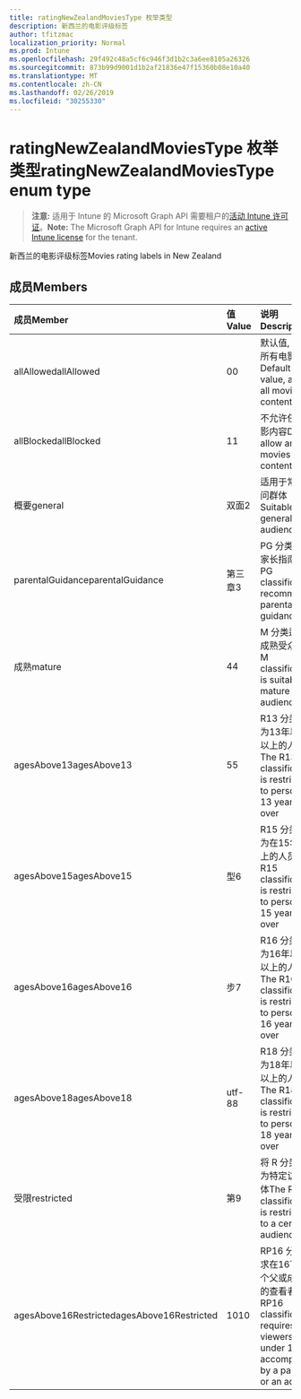 ```yaml
---
title: ratingNewZealandMoviesType 枚举类型
description: 新西兰的电影评级标签
author: tfitzmac
localization_priority: Normal
ms.prod: Intune
ms.openlocfilehash: 29f492c48a5cf6c946f3d1b2c3a6ee8105a26326
ms.sourcegitcommit: 873b99d9001d1b2af21836e47f15360b08e10a40
ms.translationtype: MT
ms.contentlocale: zh-CN
ms.lasthandoff: 02/26/2019
ms.locfileid: "30255330"
---
```

# <a name="ratingnewzealandmoviestype-enum-type"></a><span data-ttu-id="533e3-103">ratingNewZealandMoviesType 枚举类型</span><span class="sxs-lookup"><span data-stu-id="533e3-103">ratingNewZealandMoviesType enum type</span></span>

> <span data-ttu-id="533e3-104">**注意:** 适用于 Intune 的 Microsoft Graph API 需要租户的[活动 Intune 许可证](https://go.microsoft.com/fwlink/?linkid=839381)。</span><span class="sxs-lookup"><span data-stu-id="533e3-104">**Note:** The Microsoft Graph API for Intune requires an [active Intune license](https://go.microsoft.com/fwlink/?linkid=839381) for the tenant.</span></span>

<span data-ttu-id="533e3-105">新西兰的电影评级标签</span><span class="sxs-lookup"><span data-stu-id="533e3-105">Movies rating labels in New Zealand</span></span>

## <a name="members"></a><span data-ttu-id="533e3-106">成员</span><span class="sxs-lookup"><span data-stu-id="533e3-106">Members</span></span>
|<span data-ttu-id="533e3-107">成员</span><span class="sxs-lookup"><span data-stu-id="533e3-107">Member</span></span>|<span data-ttu-id="533e3-108">值</span><span class="sxs-lookup"><span data-stu-id="533e3-108">Value</span></span>|<span data-ttu-id="533e3-109">说明</span><span class="sxs-lookup"><span data-stu-id="533e3-109">Description</span></span>|
|:---|:---|:---|
|<span data-ttu-id="533e3-110">allAllowed</span><span class="sxs-lookup"><span data-stu-id="533e3-110">allAllowed</span></span>|<span data-ttu-id="533e3-111">0</span><span class="sxs-lookup"><span data-stu-id="533e3-111">0</span></span>|<span data-ttu-id="533e3-112">默认值, 允许所有电影内容</span><span class="sxs-lookup"><span data-stu-id="533e3-112">Default value, allow all movies content</span></span>|
|<span data-ttu-id="533e3-113">allBlocked</span><span class="sxs-lookup"><span data-stu-id="533e3-113">allBlocked</span></span>|<span data-ttu-id="533e3-114">1</span><span class="sxs-lookup"><span data-stu-id="533e3-114">1</span></span>|<span data-ttu-id="533e3-115">不允许任何电影内容</span><span class="sxs-lookup"><span data-stu-id="533e3-115">Do not allow any movies content</span></span>|
|<span data-ttu-id="533e3-116">概要</span><span class="sxs-lookup"><span data-stu-id="533e3-116">general</span></span>|<span data-ttu-id="533e3-117">双面</span><span class="sxs-lookup"><span data-stu-id="533e3-117">2</span></span>|<span data-ttu-id="533e3-118">适用于常规访问群体</span><span class="sxs-lookup"><span data-stu-id="533e3-118">Suitable for general audience</span></span>|
|<span data-ttu-id="533e3-119">parentalGuidance</span><span class="sxs-lookup"><span data-stu-id="533e3-119">parentalGuidance</span></span>|<span data-ttu-id="533e3-120">第三章</span><span class="sxs-lookup"><span data-stu-id="533e3-120">3</span></span>|<span data-ttu-id="533e3-121">PG 分类建议家长指南</span><span class="sxs-lookup"><span data-stu-id="533e3-121">The PG classification recommends parental guidance</span></span>|
|<span data-ttu-id="533e3-122">成熟</span><span class="sxs-lookup"><span data-stu-id="533e3-122">mature</span></span>|<span data-ttu-id="533e3-123">4</span><span class="sxs-lookup"><span data-stu-id="533e3-123">4</span></span>|<span data-ttu-id="533e3-124">M 分类适用于成熟受众</span><span class="sxs-lookup"><span data-stu-id="533e3-124">The M classification is suitable for mature audience</span></span>|
|<span data-ttu-id="533e3-125">agesAbove13</span><span class="sxs-lookup"><span data-stu-id="533e3-125">agesAbove13</span></span>|<span data-ttu-id="533e3-126">5</span><span class="sxs-lookup"><span data-stu-id="533e3-126">5</span></span>|<span data-ttu-id="533e3-127">R13 分类限制为13年以上及以上的人员</span><span class="sxs-lookup"><span data-stu-id="533e3-127">The R13 classification is restricted to persons 13 years and over</span></span>|
|<span data-ttu-id="533e3-128">agesAbove15</span><span class="sxs-lookup"><span data-stu-id="533e3-128">agesAbove15</span></span>|<span data-ttu-id="533e3-129">型</span><span class="sxs-lookup"><span data-stu-id="533e3-129">6</span></span>|<span data-ttu-id="533e3-130">R15 分类限制为在15年和以上的人员</span><span class="sxs-lookup"><span data-stu-id="533e3-130">The R15 classification is restricted to persons 15 years and over</span></span>|
|<span data-ttu-id="533e3-131">agesAbove16</span><span class="sxs-lookup"><span data-stu-id="533e3-131">agesAbove16</span></span>|<span data-ttu-id="533e3-132">步</span><span class="sxs-lookup"><span data-stu-id="533e3-132">7</span></span>|<span data-ttu-id="533e3-133">R16 分类限制为16年以上及以上的人员</span><span class="sxs-lookup"><span data-stu-id="533e3-133">The R16 classification is restricted to persons 16 years and over</span></span>|
|<span data-ttu-id="533e3-134">agesAbove18</span><span class="sxs-lookup"><span data-stu-id="533e3-134">agesAbove18</span></span>|<span data-ttu-id="533e3-135">utf-8</span><span class="sxs-lookup"><span data-stu-id="533e3-135">8</span></span>|<span data-ttu-id="533e3-136">R18 分类限制为18年以上及以上的人员</span><span class="sxs-lookup"><span data-stu-id="533e3-136">The R18 classification is restricted to persons 18 years and over</span></span>|
|<span data-ttu-id="533e3-137">受限</span><span class="sxs-lookup"><span data-stu-id="533e3-137">restricted</span></span>|<span data-ttu-id="533e3-138">第</span><span class="sxs-lookup"><span data-stu-id="533e3-138">9</span></span>|<span data-ttu-id="533e3-139">将 R 分类限制为特定访问群体</span><span class="sxs-lookup"><span data-stu-id="533e3-139">The R classification is restricted to a certain audience</span></span>|
|<span data-ttu-id="533e3-140">agesAbove16Restricted</span><span class="sxs-lookup"><span data-stu-id="533e3-140">agesAbove16Restricted</span></span>|<span data-ttu-id="533e3-141">10</span><span class="sxs-lookup"><span data-stu-id="533e3-141">10</span></span>|<span data-ttu-id="533e3-142">RP16 分类要求在16下有一个父或成年人的查看者</span><span class="sxs-lookup"><span data-stu-id="533e3-142">The RP16 classification requires viewers under 16 accompanied by a parent or an adult</span></span>|



